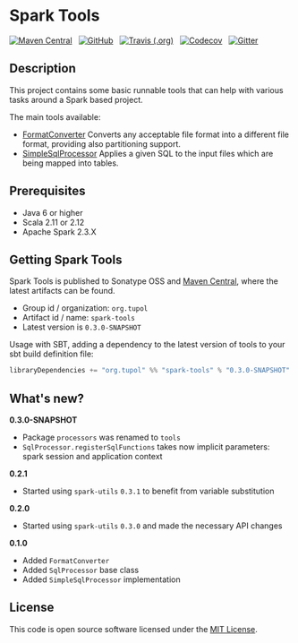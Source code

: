 # Spark Tools #

[![Maven Central](https://img.shields.io/maven-central/v/org.tupol/spark-tools_2.11.svg)](https://mvnrepository.com/artifact/org.tupol/spark-tools) &nbsp;
[![GitHub](https://img.shields.io/github/license/tupol/spark-tools.svg)](https://github.com/tupol/spark-tools/blob/master/LICENSE) &nbsp; 
[![Travis (.org)](https://img.shields.io/travis/tupol/spark-tools.svg)](https://travis-ci.com/tupol/spark-tools) &nbsp; 
[![Codecov](https://img.shields.io/codecov/c/github/tupol/spark-tools.svg)](https://codecov.io/gh/tupol/spark-tools) &nbsp;
[![Gitter](https://badges.gitter.im/spark-tools/community.svg)](https://gitter.im/spark-tools/community?utm_source=badge&utm_medium=badge&utm_campaign=pr-badge) &nbsp; 


## Description ##
This project contains some basic runnable tools that can help with various tasks around a Spark based project.

The main tools available:
- [FormatConverter](docs/format-converter.md) Converts any acceptable file format into a different file format,
    providing also partitioning support.
- [SimpleSqlProcessor](docs/sql-processor.md) Applies a given SQL to the input files which are being mapped into tables.


## Prerequisites ##

* Java 6 or higher
* Scala 2.11 or 2.12
* Apache Spark 2.3.X


## Getting Spark Tools ##

Spark Tools is published to Sonatype OSS and [Maven Central](https://mvnrepository.com/artifact/org.tupol/spark-tools),
where the latest artifacts can be found.

- Group id / organization: `org.tupol`
- Artifact id / name: `spark-tools`
- Latest version is `0.3.0-SNAPSHOT`

Usage with SBT, adding a dependency to the latest version of tools to your sbt build definition file:

```scala
libraryDependencies += "org.tupol" %% "spark-tools" % "0.3.0-SNAPSHOT"
```

## What's new? ##

**0.3.0-SNAPSHOT**

 - Package `processors` was renamed to `tools`
 - `SqlProcessor.registerSqlFunctions` takes now implicit parameters: spark session and application context

**0.2.1**

 - Started using `spark-utils` `0.3.1` to benefit from variable substitution

**0.2.0**

 - Started using `spark-utils` `0.3.0` and made the necessary API changes

**0.1.0**

 - Added `FormatConverter`
 - Added `SqlProcessor` base class
 - Added `SimpleSqlProcessor` implementation


## License ##

This code is open source software licensed under the [MIT License](LICENSE).
